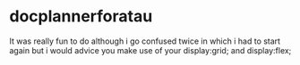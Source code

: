 # docplannerforatau
It was really fun to do 
although i go confused twice in which i had to start again
but i would advice you make use of your display:grid; and display:flex;
